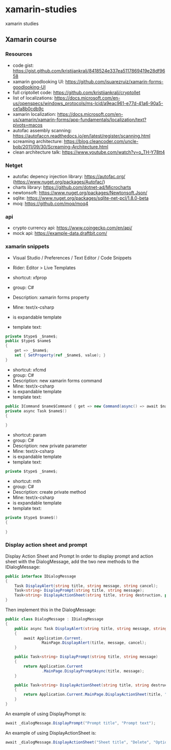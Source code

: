 # xamarin-studies
 xamarin studies

## Xamarin course
### Resources
- code gist: https://gist.github.com/kristijankralj/8418524e337ea5117869419e28df9658
- xamarin goodlooking UI: https://github.com/jsuarezruiz/xamarin-forms-goodlooking-UI
- full criptollet code: https://github.com/kristijankralj/cryptollet
- list of localizations: https://docs.microsoft.com/en-us/openspecs/windows_protocols/ms-lcid/a9eac961-e77d-41a6-90a5-ce1a8b0cdb9c
- xamarin localization: https://docs.microsoft.com/en-us/xamarin/xamarin-forms/app-fundamentals/localization/text?pivots=macos
- autofac assembly scanning: https://autofaccn.readthedocs.io/en/latest/register/scanning.html
- screaming architecture: https://blog.cleancoder.com/uncle-bob/2011/09/30/Screaming-Architecture.html
- clean architecture talk: https://www.youtube.com/watch?v=o_TH-Y78tt4

### Netget
- autofac depency injection library: https://autofac.org/ (https://www.nuget.org/packages/Autofac/)
- charts library: https://github.com/dotnet-ad/Microcharts
- newtonsoft: https://www.nuget.org/packages/Newtonsoft.Json/
- sqlite: https://www.nuget.org/packages/sqlite-net-pcl/1.8.0-beta 
- moq: https://github.com/moq/moq4

### api
- crypto currency api: https://www.coingecko.com/en/api/
- mock api: https://example-data.draftbit.com/

### xamarin snippets
- Visual Studio / Preferences / Text Editor / Code Snippets
- Rider: Editor > Live Templates

- shortcut: xfprop
- group: C#
- Description: xamarin forms property
- Mine: text/x-csharp
- is expandable template
- template text:
```c#
private $type$ _$name$;
public $type$ $name$
{
    get => _$name$;
    set { SetProperty(ref _$name$, value); }
}
```

- shortcut: xfcmd
- group: C#
- Description: new xamarin forms command
- Mine: text/x-csharp
- is expandable template
- template text:
```c#
public ICommand $name$Command { get => new Command(async() => await $name$()); }
private async Task $name$()
{
    
}
```

- shortcut: param
- group: C#
- Description: new private parameter
- Mine: text/x-csharp
- is expandable template
- template text:
```c#
private $type$ _$name$;
```

- shortcut: mth
- group: C#
- Description: create private method
- Mine: text/x-csharp
- is expandable template
- template text:
```c#
private $type$ $name$()
{
    
}
```

### Display action sheet and prompt
Display Action Sheet and Prompt
In order to display prompt and action sheet with the DialogMessage, add the two new methods to the IDialogMessage:

```c#
public interface IDialogMessage
{
    Task DisplayAlert(string title, string message, string cancel);
    Task<string> DisplayPrompt(string title, string message);
    Task<string> DisplayActionSheet(string title, string destruction, params string[] buttons);
}
```

Then implement this in the DialogMessage:

```c#
public class DialogMessage : IDialogMessage
{
    public async Task DisplayAlert(string title, string message, string cancel)
    {
        await Application.Current.
                MainPage.DisplayAlert(title, message, cancel);
    }

    public Task<string> DisplayPrompt(string title, string message)
    {
        return Application.Current
                .MainPage.DisplayPromptAsync(title, message);
    }

    public Task<string> DisplayActionSheet(string title, string destruction, params string[] buttons)
    {
        return Application.Current.MainPage.DisplayActionSheet(title, "Cancel", destruction, buttons);
    }
}
```

An example of using DisplayPrompt is: 

```c#
await _dialogMessage.DisplayPrompt("Prompt title", "Prompt text");
```

An example of using DisplayActionSheet is:

```c#
await _dialogMessage.DisplayActionSheet("Sheet title", "Delete", "Option1", "Option2");
```